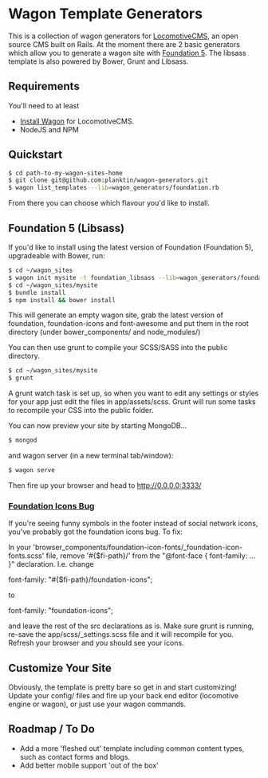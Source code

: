 # Wagon Template Generators

This is a collection of wagon generators for [LocomotiveCMS](http://locomotivecms.com), an open source CMS built on Rails. At the moment there are 2 basic generators which allow you to generate a wagon site with [Foundation 5](http://foundation.zurb.com/). The libsass template is also powered by Bower, Grunt and Libsass.

## Requirements

You'll need to at least

  * [Install Wagon](http://doc.locomotivecms.com/get-started/install-wagon) for LocomotiveCMS.
  * NodeJS and NPM

## Quickstart

```bash
$ cd path-to-my-wagon-sites-home
$ git clone git@github.com:planktin/wagon-generators.git
$ wagon list_templates --lib=wagon_generators/foundation.rb
```

From there you can choose which flavour you'd like to install.

## Foundation 5 (Libsass)

If you'd like to install using the latest version of Foundation (Foundation 5), upgradeable with Bower, run:

```bash
$ cd ~/wagon_sites
$ wagon init mysite -t foundation_libsass --lib=wagon_generators/foundation.rb
$ cd ~/wagon_sites/mysite
$ bundle install
$ npm install && bower install
```

This will generate an empty wagon site, grab the latest version of foundation, foundation-icons and font-awesome and put them in the root directory (under bower_components/ and node_modules/)

You can then use grunt to compile your SCSS/SASS into the public directory.

```bash
$ cd ~/wagon_sites/mysite
$ grunt
```

A grunt watch task is set up, so when you want to edit any settings or styles for your app just edit the files in app/assets/scss. Grunt will run some tasks to recompile your CSS into the public folder.

You can now preview your site by starting MongoDB...

```bash
$ mongod
```
and wagon server (in a new terminal tab/window):
```bash
$ wagon serve
```

Then fire up your browser and head to http://0.0.0.0:3333/


### [Foundation Icons Bug](https://github.com/zurb/foundation-icon-fonts/pull/1)

If you're seeing funny symbols in the footer instead of social network icons, you've probably got the foundation icons bug. To fix:

In your 'browser_components/foundation-icon-fonts/_foundation-icon-fonts.scss' file, remove '#{$fi-path}/' from the "@font-face { font-family: ... }" declaration. I.e. change

font-family: "#{$fi-path}/foundation-icons";

to

font-family: "foundation-icons";

and leave the rest of the src declarations as is. Make sure grunt is running, re-save the app/scss/_settings.scss file and it will recompile for you. Refresh your browser and you should see your icons.


## Customize Your Site

Obviously, the template is pretty bare so get in and start customizing! Update your config/ files and fire up your back end editor (locomotive engine or wagon), or just use your wagon commands.


## Roadmap / To Do

 * Add a more 'fleshed out' template including common content types, such as contact forms and blogs.
 * Add better mobile support 'out of the box'